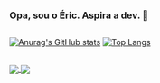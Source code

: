 ### Opa, sou o Éric. Aspira a dev. 👋
##

[![Anurag's GitHub stats](https://github-readme-stats.vercel.app/api?username=ericalmeidasp&show_icons=true&theme=radical)](https://github.com/ericalmeidasp/github-readme-stats)
[![Top Langs](https://github-readme-stats.vercel.app/api/top-langs/?username=ericalmeidasp&layout=compact&theme=radical)](https://github.com/ericalmeidasp/github-readme-stats)
##
<a href="https://github.com/ericalmeidasp/github-readme-stats">
  <img align="center" src="https://github-readme-stats.vercel.app/api/pin/?username=ericalmeidasp&repo=github-readme-stats" />
</a>
<a href="https://github.com/anuraghazra/convoychat">
  <img align="center" src="https://github-readme-stats.vercel.app/api/pin/?username=ericalmeidasp&repo=convoychat" />
</a>


<!--
**ericalmeidasp/ericalmeidasp** is a ✨ _special_ ✨ repository because its `README.md` (this file) appears on your GitHub profile.

Here are some ideas to get you started:

- 🔭 I’m currently working on ...
- 🌱 I’m currently learning ...
- 👯 I’m looking to collaborate on ...
- 🤔 I’m looking for help with ...
- 💬 Ask me about ...
- 📫 How to reach me: ...
- 😄 Pronouns: ...
- ⚡ Fun fact: ...
-->
